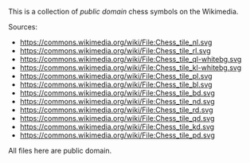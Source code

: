 This is a collection of *public domain* chess symbols on the Wikimedia.

Sources:

* https://commons.wikimedia.org/wiki/File:Chess_tile_nl.svg
* https://commons.wikimedia.org/wiki/File:Chess_tile_rl.svg
* https://commons.wikimedia.org/wiki/File:Chess_tile_ql-whitebg.svg
* https://commons.wikimedia.org/wiki/File:Chess_tile_kl-whitebg.svg
* https://commons.wikimedia.org/wiki/File:Chess_tile_pl.svg
* https://commons.wikimedia.org/wiki/File:Chess_tile_bl.svg
* https://commons.wikimedia.org/wiki/File:Chess_tile_bd.svg
* https://commons.wikimedia.org/wiki/File:Chess_tile_nd.svg
* https://commons.wikimedia.org/wiki/File:Chess_tile_rd.svg
* https://commons.wikimedia.org/wiki/File:Chess_tile_qd.svg
* https://commons.wikimedia.org/wiki/File:Chess_tile_kd.svg
* https://commons.wikimedia.org/wiki/File:Chess_tile_pd.svg

All files here are public domain.
